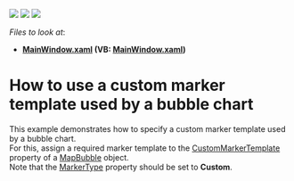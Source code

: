 <!-- default badges list -->
![](https://img.shields.io/endpoint?url=https://codecentral.devexpress.com/api/v1/VersionRange/128571880/22.2.2%2B)
[![](https://img.shields.io/badge/Open_in_DevExpress_Support_Center-FF7200?style=flat-square&logo=DevExpress&logoColor=white)](https://supportcenter.devexpress.com/ticket/details/T212506)
[![](https://img.shields.io/badge/📖_How_to_use_DevExpress_Examples-e9f6fc?style=flat-square)](https://docs.devexpress.com/GeneralInformation/403183)
<!-- default badges end -->
<!-- default file list -->
*Files to look at*:

* **[MainWindow.xaml](./CS/Bubble_CustomMarkerTemplate/MainWindow.xaml) (VB: [MainWindow.xaml](./VB/Bubble_CustomMarkerTemplate/MainWindow.xaml))**
<!-- default file list end -->
# How to use a custom marker template used by a bubble chart


This example demonstrates how to specify a custom marker template used by a bubble chart.<br />For this, assign a required marker template to the <a href="https://documentation.devexpress.com/#WPF/DevExpressXpfMapMapBubble_CustomMarkerTemplatetopic">CustomMarkerTemplate</a> property of a <a href="https://documentation.devexpress.com/#WPF/DevExpressXpfMapMapBubbleMembersTopicAll">MapBubble</a> object.<br />Note that the <a href="https://documentation.devexpress.com/#WPF/DevExpressXpfMapMapBubble_MarkerTypetopic">MarkerType</a> property should be set to <strong>Custom</strong>.

<br/>


